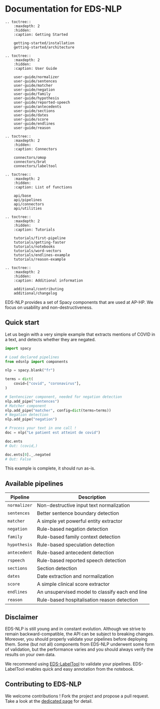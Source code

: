 # Documentation for EDS-NLP

```{eval-rst}
.. toctree::
    :maxdepth: 2
    :hidden:
    :caption: Getting Started

    getting-started/installation
    getting-started/architecture

.. toctree::
    :maxdepth: 2
    :hidden:
    :caption: User Guide

    user-guide/normalizer
    user-guide/sentences
    user-guide/matcher
    user-guide/negation
    user-guide/family
    user-guide/hypothesis
    user-guide/reported-speech
    user-guide/antecedents
    user-guide/sections
    user-guide/dates
    user-guide/score
    user-guide/endlines
    user-guide/reason

.. toctree::
    :maxdepth: 2
    :hidden:
    :caption: Connectors

    connectors/omop
    connectors/brat
    connectors/labeltool

.. toctree::
    :maxdepth: 2
    :hidden:
    :caption: List of functions

    api/base
    api/pipelines
    api/connectors
    api/utilities

.. toctree::
    :maxdepth: 2
    :hidden:
    :caption: Tutorials

    tutorials/first-pipeline
    tutorials/getting-faster
    tutorials/notebooks
    tutorials/word-vectors
    tutorials/endlines-example
    tutorials/reason-example

.. toctree::
    :maxdepth: 2
    :hidden:
    :caption: Additional information

    additional/contributing
    additional/changelog
```

EDS-NLP provides a set of Spacy components that are used at AP-HP. We focus on usability and non-destructiveness.

## Quick start

Let us begin with a very simple example that extracts mentions of COVID in a text, and detects whether they are negated.

```python
import spacy

# Load declared pipelines
from edsnlp import components

nlp = spacy.blank("fr")

terms = dict(
    covid=["covid", "coronavirus"],
)

# Sentencizer component, needed for negation detection
nlp.add_pipe("sentences")
# Matcher component
nlp.add_pipe("matcher", config=dict(terms=terms))
# Negation detection
nlp.add_pipe("negation")

# Process your text in one call !
doc = nlp("Le patient est atteint de covid")

doc.ents
# Out: (covid,)

doc.ents[0]._.negated
# Out: False
```

This example is complete, it should run as-is.

## Available pipelines

| Pipeline     | Description                                     |
| ------------ | ----------------------------------------------- |
| `normalizer` | Non-destructive input text normalization        |
| `sentences`  | Better sentence boundary detection              |
| `matcher`    | A simple yet powerful entity extractor          |
| `negation`   | Rule-based negation detection                   |
| `family`     | Rule-based family context detection             |
| `hypothesis` | Rule-based speculation detection                |
| `antecedent` | Rule-based antecedent detection                 |
| `rspeech`    | Rule-based reported speech detection            |
| `sections`   | Section detection                               |
| `dates`      | Date extraction and normalization               |
| `score`      | A simple clinical score extractor               |
| `endlines`   | An unsupervised model to classify each end line |
| `reason`     | Rule-based hospitalisation reason detection     |

## Disclaimer

EDS-NLP is still young and in constant evolution. Although we strive to remain backward-compatible, the API can be subject to breaking changes. Moreover, you should properly validate your pipelines before deploying them. Some (but not all) components from EDS-NLP underwent some form of validation, but the performance varies and you should always verify the results on your own data.

We recommend using [EDS-LabelTool](https://gitlab.eds.aphp.fr/datasciencetools/labeltool) to validate your pipelines. EDS-LabelTool enables quick and easy annotation from the notebook.

## Contributing to EDS-NLP

We welcome contributions ! Fork the project and propose a pull request. Take a look at the [dedicated page](additional/contributing.md) for detail.
